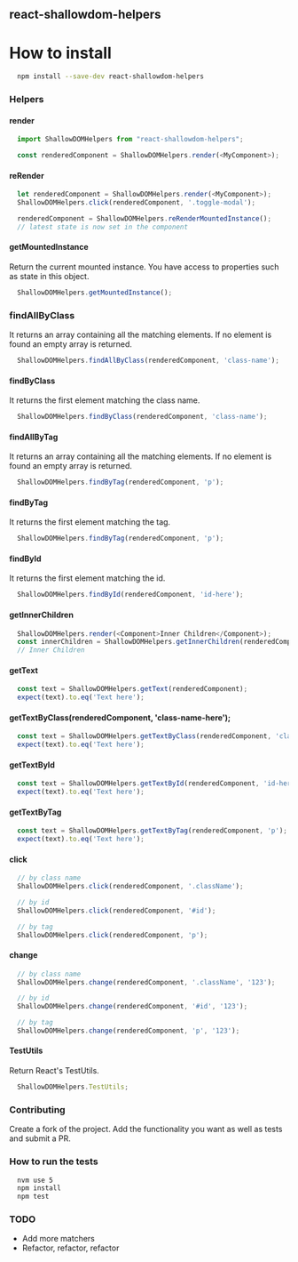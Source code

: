 react-shallowdom-helpers
------------------------

# How to install
```bash
  npm install --save-dev react-shallowdom-helpers
```

### Helpers

#### render
```js
  import ShallowDOMHelpers from "react-shallowdom-helpers";

  const renderedComponent = ShallowDOMHelpers.render(<MyComponent>);
```

#### reRender
```js
  let renderedComponent = ShallowDOMHelpers.render(<MyComponent>);
  ShallowDOMHelpers.click(renderedComponent, '.toggle-modal');

  renderedComponent = ShallowDOMHelpers.reRenderMountedInstance();
  // latest state is now set in the component
```

#### getMountedInstance
  Return the current mounted instance. You have access to properties such as state in this object.
```js
  ShallowDOMHelpers.getMountedInstance();
```

### findAllByClass
  It returns an array containing all the matching elements. If no element is found an empty array is returned.
```js
  ShallowDOMHelpers.findAllByClass(renderedComponent, 'class-name');
```

#### findByClass
  It returns the first element matching the class name.
```js
  ShallowDOMHelpers.findByClass(renderedComponent, 'class-name');
```

#### findAllByTag
  It returns an array containing all the matching elements. If no element is found an empty array is returned.
```js
  ShallowDOMHelpers.findByTag(renderedComponent, 'p');
```

#### findByTag
  It returns the first element matching the tag.
```js
  ShallowDOMHelpers.findByTag(renderedComponent, 'p');
```

#### findById
  It returns the first element matching the id.
```js
  ShallowDOMHelpers.findById(renderedComponent, 'id-here');
```

#### getInnerChildren
```js
  ShallowDOMHelpers.render(<Component>Inner Children</Component>);
  const innerChildren = ShallowDOMHelpers.getInnerChildren(renderedComponent);
  // Inner Children
```
#### getText
```js
  const text = ShallowDOMHelpers.getText(renderedComponent);
  expect(text).to.eq('Text here');
```

#### getTextByClass(renderedComponent, 'class-name-here');
```js
  const text = ShallowDOMHelpers.getTextByClass(renderedComponent, 'class-name-here');
  expect(text).to.eq('Text here');
```

#### getTextById
```js
  const text = ShallowDOMHelpers.getTextById(renderedComponent, 'id-here');
  expect(text).to.eq('Text here');
```

#### getTextByTag
```js
  const text = ShallowDOMHelpers.getTextByTag(renderedComponent, 'p');
  expect(text).to.eq('Text here');
```


#### click
```js
  // by class name
  ShallowDOMHelpers.click(renderedComponent, '.className');

  // by id
  ShallowDOMHelpers.click(renderedComponent, '#id');

  // by tag
  ShallowDOMHelpers.click(renderedComponent, 'p');
```

#### change
```js
  // by class name
  ShallowDOMHelpers.change(renderedComponent, '.className', '123');

  // by id
  ShallowDOMHelpers.change(renderedComponent, '#id', '123');

  // by tag
  ShallowDOMHelpers.change(renderedComponent, 'p', '123');
```

#### TestUtils
  Return React's TestUtils.
```js
  ShallowDOMHelpers.TestUtils;
```


### Contributing
  Create a fork of the project. Add the functionality you want as well as tests and submit a PR.
### How to run the tests
```bash
  nvm use 5
  npm install
  npm test
```

### TODO
  * Add more matchers
  * Refactor, refactor, refactor
